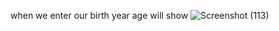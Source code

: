 when we enter our birth year age will show
![Screenshot (113)](https://github.com/user-attachments/assets/0888fecb-60a2-4dd2-9807-cc9a21d4b5ef)
